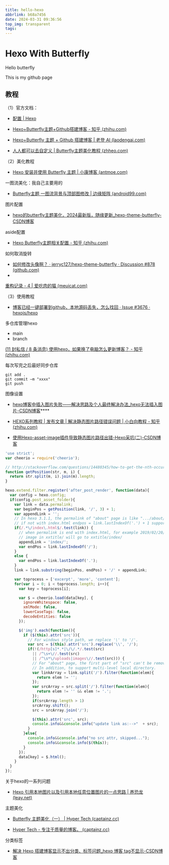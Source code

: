 ```yaml
---
title: hello-hexo
abbrlink: b68a7456
date: 2024-03-31 09:36:56
top_img: transparent
tags:
---
```


# Hexo With Butterfly

Hello butterfly

This is my github page

## 教程

（1）官方文档：

- [配置 | Hexo](https://hexo.io/zh-cn/docs/configuration)

- [Hexo+Butterfly主题+Github搭建博客 - 知乎 (zhihu.com)](https://zhuanlan.zhihu.com/p/688070849)

- [Hexo+Butterfly 主题 + Github 搭建博客 | 老登 AI (laodengai.com)](https://www.laodengai.com/hexo-butterfly-github-blog-20240318/)

- [人人都可以去自定义 | Butterfly主题美化教程 (zhheo.com)](https://butterfly.zhheo.com/Introduction.html)



（2）美化教程

- [Hexo 安装并使用 Butterfly 主题 | 小康博客 (antmoe.com)](https://blog.antmoe.com/posts/75a6347a/#启用主题)

一图流美化：我自己主要用的

- [Butterfly主题 一图流背景与顶部图修改 | 边缘矩阵 (android99.com)](https://android99.com/2021/08/10/butterfly-top-image-modify/?highlight=一图流)

图片配置

- [hexo的butterfly主题美化，2024最新版，随缘更新_hexo-theme-butterfly-CSDN博客](https://blog.csdn.net/JesseXW/article/details/135649752)

aside配置

- [Hexo Butterfly主题相关配置 - 知乎 (zhihu.com)](https://zhuanlan.zhihu.com/p/492207978)

如何取消旋转

- [如何修改头像啊？ · jerryc127/hexo-theme-butterfly · Discussion #878 (github.com)](https://github.com/jerryc127/hexo-theme-butterfly/discussions/878)
- 

[重构记录 - 4 | 爱吃肉的猫 (meuicat.com)](https://meuicat.com/blog/42/#个性定位欢迎语)

（3）使用教程

- [博客已经一键部署到github，本地源码丢失，怎么找回 · Issue #3676 · hexojs/hexo](https://github.com/hexojs/hexo/issues/3676)



多仓库管理hexo

- main
- branch

[(11 封私信 / 8 条消息) 使用hexo，如果换了电脑怎么更新博客？ - 知乎 (zhihu.com)](https://www.zhihu.com/question/21193762)

每次写完之后最好同步仓库

```
git add .
git commit –m "xxxx"
git push 
```



图像设置

- [hexo博客中插入图片失败——解决思路及个人最终解决办法_hexo无法插入图片-CSDN博客](https://blog.csdn.net/m0_43401436/article/details/107191688)****

- [HEXO系列教程 | 发布文章 | 解决静态图片路径错误问题 | 小白向教程 - 知乎 (zhihu.com)](https://zhuanlan.zhihu.com/p/688729291)

- [使用Hexo-asset-image插件导致静态图片路径出错-Hexo采坑(二)-CSDN博客](https://blog.csdn.net/qq_42009500/article/details/118788129)

```js
'use strict';
var cheerio = require('cheerio');

// http://stackoverflow.com/questions/14480345/how-to-get-the-nth-occurrence-in-a-string
function getPosition(str, m, i) {
  return str.split(m, i).join(m).length;
}

hexo.extend.filter.register('after_post_render', function(data){
  var config = hexo.config;
  if(config.post_asset_folder){
    var link = data.permalink;
    var beginPos = getPosition(link, '/', 3) + 1;
    var appendLink = '';
    // In hexo 3.1.1, the permalink of "about" page is like ".../about/index.html".
    // if not with index.html endpos = link.lastIndexOf('.') + 1 support hexo-abbrlink
    if(/.*\/index\.html$/.test(link)) {
      // when permalink is end with index.html, for example 2019/02/20/xxtitle/index.html
      // image in xxtitle/ will go to xxtitle/index/
      appendLink = 'index/';
      var endPos = link.lastIndexOf('/');
    }
    else {
      var endPos = link.lastIndexOf('.');
    }
    link = link.substring(beginPos, endPos) + '/' + appendLink;

    var toprocess = ['excerpt', 'more', 'content'];
    for(var i = 0; i < toprocess.length; i++){
      var key = toprocess[i];

      var $ = cheerio.load(data[key], {
        ignoreWhitespace: false,
        xmlMode: false,
        lowerCaseTags: false,
        decodeEntities: false
      });

      $('img').each(function(){
        if ($(this).attr('src')){
          // For windows style path, we replace '\' to '/'.
          var src = $(this).attr('src').replace('\\', '/');
          if(!(/http[s]*.*|\/\/.*/.test(src)
            || /^\s+\//.test(src)
            || /^\s*\/uploads|images\//.test(src))) {
            // For "about" page, the first part of "src" can't be removed.
            // In addition, to support multi-level local directory.
            var linkArray = link.split('/').filter(function(elem){
              return elem != '';
            });
            var srcArray = src.split('/').filter(function(elem){
              return elem != '' && elem != '.';
            });
            if(srcArray.length > 1)
            srcArray.shift();
            src = srcArray.join('/');

            $(this).attr('src', src);
            console.info&&console.info("update link as:-->"  + src);
          }
        }else{
          console.info&&console.info("no src attr, skipped...");
          console.info&&console.info($(this));
        }
      });
      data[key] = $.html();
    }
  }
});

```

关于hexo的一系列问题

- [Hexo 引用本地图片以及引用本地任意位置图片的一点思路 | 养恐龙 (leay.net)](https://leay.net/2019/12/25/hexo/)



主题美化

- [Butterfly 主题美化（一） | Hyper Tech (captainz.cc)](https://blog.captainz.cc/posts/hexo_butterfly_beautify_1.html)

- [Hyper Tech - 专注于质量的博客。 (captainz.cc)](https://blog.captainz.cc/)



分类标签

- [解决 Hexo 搭建博客显示不出分类、标签问题_hexo 博客 tag不显示-CSDN博客](https://blog.csdn.net/Wonz5130/article/details/84666519)
